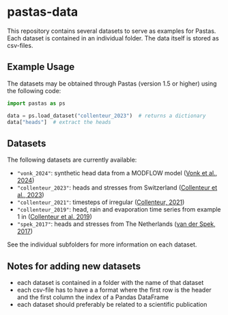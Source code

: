 # pastas-data

This repository contains several datasets to serve as examples for Pastas. Each dataset is contained in an individual folder. The data itself is stored as csv-files.

## Example Usage

The datasets may be obtained through Pastas (version 1.5 or higher) using the following code:

```python
import pastas as ps

data = ps.load_dataset("collenteur_2023")  # returns a dictionary
data["heads"]  # extract the heads

```

## Datasets

The following datasets are currently available:

* `"vonk_2024"`: synthetic head data from a MODFLOW model ([Vonk et al., 2024](https://doi.org/10.5281/zenodo.10640098))
* `"collenteur_2023"`: heads and stresses from Switzerland ([Collenteur et al., 2023](https://doi.org/10.1016/j.jhydrol.2023.130120))
* `"collenteur_2021"`: timesteps of irregular ([Collenteur, 2021](https://doi.org/10.1111/gwat.13111))
* `"collenteur_2019"`: head, rain and evaporation time series from example 1 in ([Collenteur et al. 2019](https://doi.org/10.1111/gwat.12925))
* `"spek_2017"`: heads and stresses from The Netherlands ([van der Spek, 2017](https://doi.org/10.1002/2016WR019704))

See the individual subfolders for more information on each dataset.

## Notes for adding new datasets

* each dataset is contained in a folder with the name of that dataset
* each csv-file has to have a a format where the first row is the header and the first column the index of a Pandas DataFrame
* each dataset should preferably be related to a scientific publication
